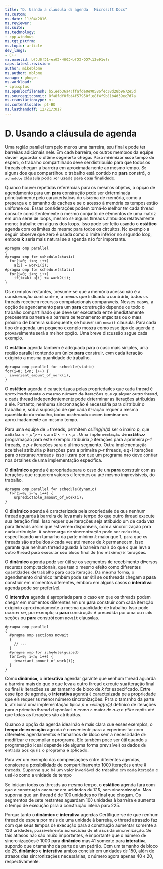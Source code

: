 ```yaml
---
title: "D. Usando a cláusula de agenda | Microsoft Docs"
ms.custom: 
ms.date: 11/04/2016
ms.reviewer: 
ms.suite: 
ms.technology:
- cpp-windows
ms.tgt_pltfrm: 
ms.topic: article
dev_langs:
- C++
ms.assetid: bf3d8f51-ea05-4803-bf55-657c12e91efe
caps.latest.revision: 
author: mikeblome
ms.author: mblome
manager: ghogen
ms.workload:
- cplusplus
ms.openlocfilehash: b51eeb36a4cffafde0e90586fec08d28b9672e5d
ms.sourcegitcommit: 8fa8fdf0fbb4f57950f1e8f4f9b81b4d39ec7d7a
ms.translationtype: MT
ms.contentlocale: pt-BR
ms.lasthandoff: 12/21/2017
---
```

# <a name="d-using-the-schedule-clause"></a>D. Usando a cláusula de agenda
Uma região parallel tem pelo menos uma barreira, seu final e pode ter barreiras adicionais nele. Em cada barreira, os outros membros da equipe devem aguardar o último segmento chegar. Para minimizar esse tempo de espera, o trabalho compartilhado deve ser distribuído para que todos os threads chegam a barreira em aproximadamente ao mesmo tempo. Se alguns dos que compartilhou o trabalho está contido no **para** constrói, o `schedule` cláusula pode ser usada para essa finalidade.  
  
 Quando houver repetidas referências para os mesmos objetos, a opção de agendamento para um **para** construção pode ser determinada principalmente pelo características do sistema de memória, como a presença e o tamanho de caches e se o acesso à memória os tempos estão uniforme ou. Essas considerações podem torná-lo melhor ter cada thread consulte consistentemente o mesmo conjunto de elementos de uma matriz em uma série de loops, mesmo se alguns threads atribuídos relativamente menos trabalho em alguns dos loops. Isso pode ser feito usando o **estático** agenda com os limites do mesmo para todos os circuitos. No exemplo a seguir, observe que zero é usada como o limite inferior no segundo loop, embora **k** seria mais natural se a agenda não for importante.  
  
```  
#pragma omp parallel  
{  
#pragma omp for schedule(static)  
  for(i=0; i<n; i++)  
    a[i] = work1(i);  
#pragma omp for schedule(static)  
  for(i=0; i<n; i++)  
    if(i>=k) a[i] += work2(i);  
}  
```  
  
 Os exemplos restantes, presume-se que a memória acesso não é a consideração dominante e, a menos que indicado o contrário, todos os threads recebem recursos computacionais comparáveis. Nesses casos, a opção de agendamento para um **para** construção depende de todo o trabalho compartilhado que deve ser executada entre imediatamente precedente barreira e a barreira de fechamento implícitas ou o mais próximo de barreira subsequente, se houver um `nowait` cláusula. Para cada tipo de agenda, um pequeno exemplo mostra como esse tipo de agenda é provavelmente será a melhor opção. Uma breve discussão segue cada exemplo.  
  
 O **estático** agenda também é adequada para o caso mais simples, uma região parallel contendo um único **para** construir, com cada iteração exigindo a mesma quantidade de trabalho.  
  
```  
#pragma omp parallel for schedule(static)  
for(i=0; i<n; i++) {  
  invariant_amount_of_work(i);  
}  
```  
  
 O **estático** agenda é caracterizada pelas propriedades que cada thread é aproximadamente o mesmo número de iterações que qualquer outro thread, e cada thread independentemente pode determinar as iterações atribuídas a ele. Portanto, nenhuma sincronização é necessária para distribuir o trabalho e, sob a suposição de que cada iteração requer a mesma quantidade de trabalho, todos os threads devem terminar em aproximadamente ao mesmo tempo.  
  
 Para uma equipe de `p` threads, permitem *ceiling(n/p)* ser o inteiro *p*, que satisfaz *n = p\*p - r* com *0 < = r < p* . Uma implementação de **estático** programação para este exemplo atribuiria *p* iterações para a primeira *p-1* threads, e *p-r* iterações para o último segmento.  Outra implementação aceitável atribuiria *p* iterações para a primeira *p-r* threads, e *q-1* iterações para o restante *r*threads. Isso ilustra por que um programa não deve confiar nos detalhes de uma implementação específica.  
  
 O **dinâmico** agenda é apropriada para o caso de um **para** construir com as iterações que requerem valores diferentes ou até mesmo imprevisíveis, do trabalho.  
  
```  
#pragma omp parallel for schedule(dynamic)  
  for(i=0; i<n; i++) {  
    unpredictable_amount_of_work(i);  
}  
```  
  
 O **dinâmico** agenda é caracterizada pela propriedade de que nenhum thread aguarda à barreira de leva mais tempo do que outro thread execute sua iteração final. Isso requer que iterações seja atribuído um de cada vez para threads assim que estiverem disponíveis, com a sincronização para cada atribuição. A sobrecarga de sincronização pode ser reduzida, especificando um tamanho da parte mínimo *k* maior que 1, para que os threads são atribuídos *k* cada vez até menos de *k* permanecem. Isso garante que nenhum thread aguarda à barreira mais do que o que leva a outro thread para executar seu bloco final de (no máximo) *k* iterações.  
  
 O **dinâmico** agenda pode ser útil se os segmentos de recebimento diversos recursos computacionais, que tem o mesmo efeito como diferentes quantidades de trabalho para cada iteração. Da mesma forma, o agendamento dinâmico também pode ser útil se os threads chegam a **para** construir em momentos diferentes, embora em alguns casos o **interativa** agenda pode ser preferível.  
  
 O **interativa** agenda é apropriada para o caso em que os threads podem chegar em momentos diferentes em um **para** construir com cada iteração exigindo aproximadamente a mesma quantidade de trabalho. Isso pode ocorrer se, por exemplo, o **para** construção é precedida por uma ou mais seções ou **para** constrói com `nowait` cláusulas.  
  
```  
#pragma omp parallel  
{  
  #pragma omp sections nowait  
  {  
    // ...  
  }  
  #pragma omp for schedule(guided)  
  for(i=0; i<n; i++) {  
    invariant_amount_of_work(i);  
  }  
}  
```  
  
 Como **dinâmico**, o **interativa** agendar garante que nenhum thread aguarda a barreira mais do que o que leva a outro thread execute sua iteração final ou final *k* iterações se um tamanho de bloco de *k* for especificado. Entre esse tipo de agenda, o **interativa** agenda é caracterizada pela propriedade que ela requer as menor número sincronizações. Para o tamanho da parte *k*, atribuirá uma implementação típica *p = ceiling(n/p)* definido de iterações para o primeiro thread disponível,  *n*  como o maior de *n-q* e *p\*k*e repita até que todas as iterações são atribuídas.  
  
 Quando a opção da agenda ideal não é mais clara que esses exemplos, o **tempo de execução** agenda é conveniente para a experimentar com diferentes agendamentos e tamanhos de bloco sem a necessidade de modificar e recompilar o programa. Ele também pode ser útil quando a programação ideal depende (de alguma forma previsível) os dados de entrada aos quais o programa é aplicado.  
  
 Para ver um exemplo das compensações entre diferentes agendas, considere a possibilidade de compartilhamento 1000 iterações entre 8 threads. Suponha que há um valor invariável de trabalho em cada iteração e usá-lo como a unidade de tempo.  
  
 Se iniciam todos os threads ao mesmo tempo, o **estático** agenda fará com que a construção executar em unidades de 125, sem sincronização. Mas suponha que um thread é de 100 unidades no final que chegam. Os segmentos de sete restantes aguardam 100 unidades à barreira e aumenta o tempo de execução para a construção inteira para 225.  
  
 Porque tanto o **dinâmico** e **interativa** agendas Certifique-se de que nenhum thread de espera por mais de uma unidade à barreira, o thread atrasado faz com que seus tempos de execução para a construção aumentar somente a 138 unidades, possivelmente acrescidas de atrasos da sincronização. Se tais atrasos não são muito importantes, é importante que o número de sincronizações é 1000 para **dinâmico** mas 41 somente para **interativa**, supondo que o tamanho da parte de um padrão. Com um tamanho de bloco de 25, **dinâmico** e **interativa** ambos concluir em unidades de 150, além de atrasos das sincronizações necessárias, o número agora apenas 40 e 20, respectivamente.
